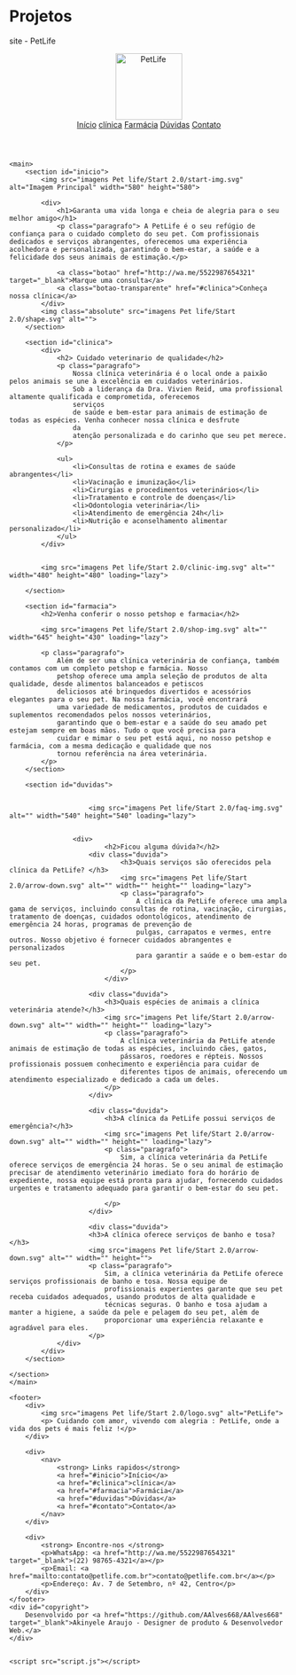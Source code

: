 # Projetos
 site - PetLife

 <!DOCTYPE html>
<html lang="pt-br">
<head>
    <meta charset="UTF-8">
    <meta name="viewport" content="width=device-width, initial-scale=1.0">
    <title>Pet Life</title>
   <link rel="stylesheet" href="style.css">
   <link rel="preconnect" href="https://fonts.googleapis.com">
    <link rel="preconnect" href="https://fonts.gstatic.com" crossorigin>
    <link href="https://fonts.googleapis.com/css2?family=Montserrat:ital,wght@0,100..900;1,100..900&display=swap" rel="stylesheet">
</head>
<body>
    <header s>
        <a href="index.html">
            <img src="imagens Pet life/Start 2.0/logo-white.svg" alt="PetLife" height="120" width="120">
        </a>
        <nav>
            <a href="#inicio">Início</a>
            <a href="#clinica">clínica</a>
            <a href="#farmacia">Farmácia</a>
            <a href="#duvidas">Dúvidas</a>
            <a href="#contato">Contato</a>
        </nav>
    </header>

    <main>
        <section id="inicio">
            <img src="imagens Pet life/Start 2.0/start-img.svg" alt="Imagem Principal" width="580" height="580">

            <div>
                <h1>Garanta uma vida longa e cheia de alegria para o seu melhor amigo</h1>
                <p class="paragrafo"> A PetLife é o seu refúgio de confiança para o cuidado completo do seu pet. Com profissionais dedicados e serviços abrangentes, oferecemos uma experiência acolhedora e personalizada, garantindo o bem-estar, a saúde e a felicidade dos seus animais de estimação.</p>
                
                <a class="botao" href="http://wa.me/5522987654321" target="_blank">Marque uma consulta</a>
                <a class="botao-transparente" href="#clinica">Conheça nossa clínica</a>
            </div>
            <img class="absolute" src="imagens Pet life/Start 2.0/shape.svg" alt="">
        </section>
        
        <section id="clinica">
            <div>
                <h2> Cuidado veterinario de qualidade</h2>
                <p class="paragrafo">
                    Nossa clínica veterinária é o local onde a paixão pelos animais se une à excelência em cuidados veterinários.
                    Sob a liderança da Dra. Vivien Reid, uma profissional altamente qualificada e comprometida, oferecemos
                    serviços
                    de saúde e bem-estar para animais de estimação de todas as espécies. Venha conhecer nossa clínica e desfrute
                    da
                    atenção personalizada e do carinho que seu pet merece.
                </p>

                <ul>
                    <li>Consultas de rotina e exames de saúde abrangentes</li>
                    <li>Vacinação e imunização</li>
                    <li>Cirurgias e procedimentos veterinários</li>
                    <li>Tratamento e controle de doenças</li>
                    <li>Odontologia veterinária</li>
                    <li>Atendimento de emergência 24h</li>
                    <li>Nutrição e aconselhamento alimentar personalizado</li>
                </ul>
            </div>
            

            <img src="imagens Pet life/Start 2.0/clinic-img.svg" alt="" width="480" height="480" loading="lazy">

        </section>

        <section id="farmacia">
            <h2>Venha conferir o nosso petshop e farmacia</h2>

            <img src="imagens Pet life/Start 2.0/shop-img.svg" alt="" width="645" height="430" loading="lazy">

            <p class="paragrafo">
                Além de ser uma clínica veterinária de confiança, também contamos com um completo petshop e farmácia. Nosso
                petshop oferece uma ampla seleção de produtos de alta qualidade, desde alimentos balanceados e petiscos
                deliciosos até brinquedos divertidos e acessórios elegantes para o seu pet. Na nossa farmácia, você encontrará
                uma variedade de medicamentos, produtos de cuidados e suplementos recomendados pelos nossos veterinários,
                garantindo que o bem-estar e a saúde do seu amado pet estejam sempre em boas mãos. Tudo o que você precisa para
                cuidar e mimar o seu pet está aqui, no nosso petshop e farmácia, com a mesma dedicação e qualidade que nos
                tornou referência na área veterinária.
            </p>
        </section>

        <section id="duvidas">
                            
                
                        <img src="imagens Pet life/Start 2.0/faq-img.svg" alt="" width="540" height="540" loading="lazy">
                    
                        
                    <div>   
                            <h2>Ficou alguma dúvida?</h2>
                        <div class="duvida">
                                <h3>Quais serviços são oferecidos pela clínica da PetLife? </h3>
                                <img src="imagens Pet life/Start 2.0/arrow-down.svg" alt="" width="" height="" loading="lazy">
                                <p class="paragrafo">
                                    A clínica da PetLife oferece uma ampla gama de serviços, incluindo consultas de rotina, vacinação, cirurgias, tratamento de doenças, cuidados odontológicos, atendimento de emergência 24 horas, programas de prevenção de
                                    pulgas, carrapatos e vermes, entre outros. Nosso objetivo é fornecer cuidados abrangentes e personalizados
                                    para garantir a saúde e o bem-estar do seu pet.
                                </p>
                            </div>
                    
                        <div class="duvida">
                            <h3>Quais espécies de animais a clínica veterinária atende?</h3>
                            <img src="imagens Pet life/Start 2.0/arrow-down.svg" alt="" width="" height="" loading="lazy">
                            <p class="paragrafo">
                                A clínica veterinária da PetLife atende animais de estimação de todas as espécies, incluindo cães, gatos,
                                pássaros, roedores e répteis. Nossos profissionais possuem conhecimento e experiência para cuidar de
                                diferentes tipos de animais, oferecendo um atendimento especializado e dedicado a cada um deles.
                            </p>
                        </div>
                        
                        <div class="duvida">
                            <h3>A clínica da PetLife possui serviços de emergência?</h3>
                            <img src="imagens Pet life/Start 2.0/arrow-down.svg" alt="" width="" height="" loading="lazy">
                            <p class="paragrafo">
                                Sim, a clínica veterinária da PetLife oferece serviços de emergência 24 horas. Se o seu animal de estimação precisar de atendimento veterinário imediato fora do horário de expediente, nossa equipe está pronta para ajudar, fornecendo cuidados urgentes e tratamento adequado para garantir o bem-estar do seu pet.
                    
                            </p>
                        </div>

                        <div class="duvida">
                        <h3>A clínica oferece serviços de banho e tosa?</h3>
                        <img src="imagens Pet life/Start 2.0/arrow-down.svg" alt="" width="" height="">
                        <p class="paragrafo">
                            Sim, a clínica veterinária da PetLife oferece serviços profissionais de banho e tosa. Nossa equipe de
                            profissionais experientes garante que seu pet receba cuidados adequados, usando produtos de alta qualidade e
                            técnicas seguras. O banho e tosa ajudam a manter a higiene, a saúde da pele e pelagem do seu pet, além de
                            proporcionar uma experiência relaxante e agradável para eles.
                        </p>
                </div>
            </div>
        </section>

    </section>
    </main>

    <footer>
        <div>
            <img src="imagens Pet life/Start 2.0/logo.svg" alt="PetLife">
            <p> Cuidando com amor, vivendo com alegria : PetLife, onde a vida dos pets é mais feliz !</p>
        </div>
<!-- comentario-->
        <div>
            <nav>
                <strong> Links rapidos</strong>
                <a href="#inicio">Início</a>
                <a href="#clinica">clínica</a>
                <a href="#farmacia">Farmácia</a>
                <a href="#duvidas">Dúvidas</a>
                <a href="#contato">Contato</a>
            </nav>
        </div>

        <div>
            <strong> Encontre-nos </strong>
            <p>WhatsApp: <a href="http://wa.me/5522987654321" target="_blank">(22) 98765-4321</a></p>
            <p>Email: <a href="mailto:contato@petlife.com.br">contato@petlife.com.br</a></p>
            <p>Endereço: Av. 7 de Setembro, nº 42, Centro</p>
        </div>
    </footer>
    <div id="copyright">
        Desenvolvido por <a href="https://github.com/AAlves668/AAlves668" target="_blank">Akinyele Araujo - Designer de produto & Desenvolvedor Web.</a>
    </div>

   
    <script src="script.js"></script>
</body>
</html>
